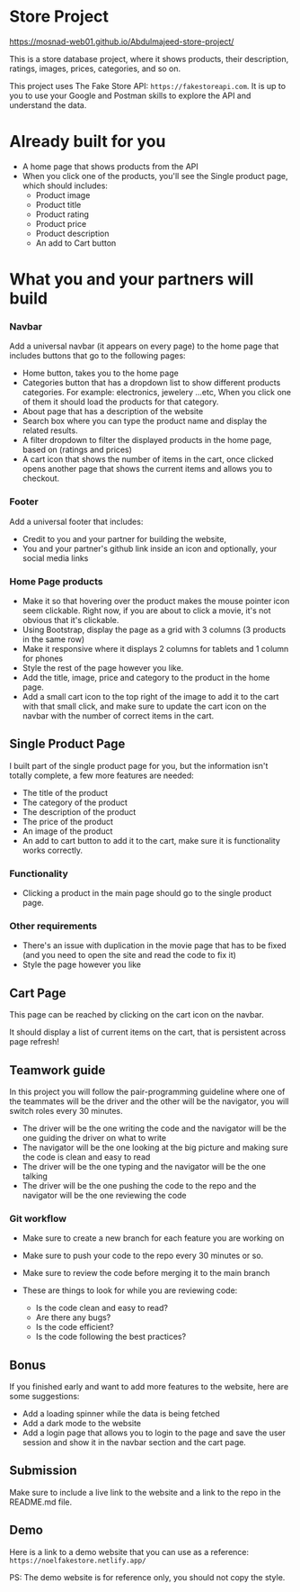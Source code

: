 # Store Project
https://mosnad-web01.github.io/Abdulmajeed-store-project/

This is a store database project, where it shows products, their description, ratings, images, prices, categories, and so on.

This project uses The Fake Store API: `https://fakestoreapi.com`. It is up to
you to use your Google and Postman skills to explore the API and understand the
data.

# Already built for you

- A home page that shows products from the API
- When you click one of the products, you'll see the Single product page, which should includes:
  - Product image
  - Product title
  - Product rating
  - Product price
  - Product description
  - An add to Cart button

# What you and your partners will build

### Navbar

Add a universal navbar (it appears on every page) to the home page that includes
buttons that go to the following pages:

- Home button, takes you to the home page
- Categories button that has a dropdown list to show different products categories. For
  example: electronics, jewelery ...etc, When you click one of them it should
  load the products for that category.
- About page that has a description of the website
- Search box where you can type the product name and display the
  related results.
- A filter dropdown to filter the displayed products in the home page, based
  on (ratings and prices)
- A cart icon that shows the number of items in the cart, once clicked opens another page that shows the current items and allows you to checkout.

### Footer

Add a universal footer that includes:

- Credit to you and your partner for building the website,
- You and your partner's github link inside an icon and optionally, your social
  media links

### Home Page products

- Make it so that hovering over the product makes the mouse pointer icon seem
  clickable. Right now, if you are about to click a movie, it's not obvious that
  it's clickable.
- Using Bootstrap, display the page as a grid with 3 columns (3 products
  in the same row)
- Make it responsive where it displays 2 columns for tablets and 1 column for
  phones
- Style the rest of the page however you like.
- Add the title, image, price and category to the product in the home page.
- Add a small cart icon to the top right of the image to add it to the cart with that small click, and make sure to update the cart icon on the navbar with the number of correct items in the cart.

## Single Product Page

I built part of the single product page for you, but the information isn't
totally complete, a few more features are needed:

- The title of the product
- The category of the product
- The description of the product
- The price of the product
- An image of the product
- An add to cart button to add it to the cart, make sure it is functionality works correctly.

### Functionality

- Clicking a product in the main page should go to the single product page.

### Other requirements

- There's an issue with duplication in the movie page that has to be fixed (and
  you need to open the site and read the code to fix it)
- Style the page however you like

## Cart Page

This page can be reached by clicking on the cart icon on the navbar.

It should display a list of current items on the cart, that is persistent across page refresh!

## Teamwork guide

In this project you will follow the pair-programming guideline where one of the teammates will be the driver and the other will be the navigator, you will switch roles every 30 minutes.

- The driver will be the one writing the code and the navigator will be the one guiding the driver on what to write
- The navigator will be the one looking at the big picture and making sure the code is clean and easy to read
- The driver will be the one typing and the navigator will be the one talking
- The driver will be the one pushing the code to the repo and the navigator will be the one reviewing the code

### Git workflow

- Make sure to create a new branch for each feature you are working on
- Make sure to push your code to the repo every 30 minutes or so.
- Make sure to review the code before merging it to the main branch

- These are things to look for while you are reviewing code:

  - Is the code clean and easy to read?
  - Are there any bugs?
  - Is the code efficient?
  - Is the code following the best practices?

## Bonus

If you finished early and want to add more features to the website, here are some suggestions:

- Add a loading spinner while the data is being fetched
- Add a dark mode to the website
- Add a login page that allows you to login to the page and save the user session and show it in the navbar section and the cart page.

## Submission

Make sure to include a live link to the website and a link to the repo in the README.md file.

## Demo

Here is a link to a demo website that you can use as a reference: `https://noelfakestore.netlify.app/`

PS: The demo website is for reference only, you should not copy the style.

